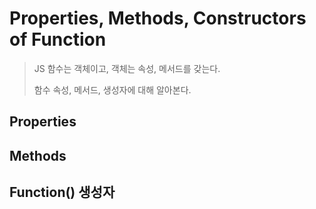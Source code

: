 # Properties, Methods, Constructors of Function 

> JS 함수는 객체이고, 객체는 속성, 메서드를 갖는다. 
>
> 함수 속성, 메서드, 생성자에 대해 알아본다.

## Properties

## Methods

## Function() 생성자